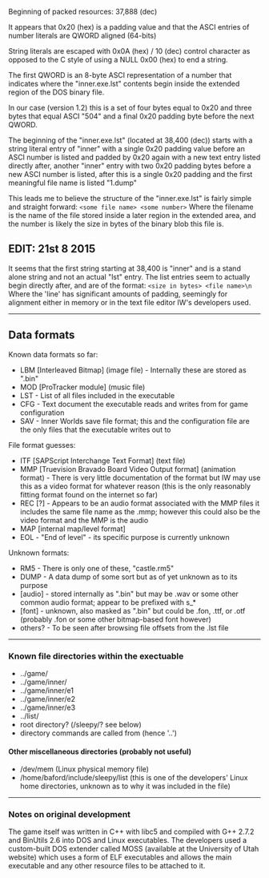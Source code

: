 Beginning of packed resources: 37,888 (dec)

It appears that 0x20 (hex) is a padding value and that the ASCI entries of number literals are QWORD aligned (64-bits)

String literals are escaped with 0x0A (hex) / 10 (dec) control character as opposed to the C style of using a NULL 0x00 (hex) to end a string.

The first QWORD is an 8-byte ASCI representation of a number that indicates where the "inner.exe.lst" contents begin inside the extended region of the DOS binary file.

In our case (version 1.2) this is a set of four bytes equal to 0x20 and three bytes that equal ASCI "504" and a final 0x20 padding byte before the next QWORD.

The beginning of the "inner.exe.lst" (located at 38,400 (dec)) starts with a string literal entry of "inner" with a single 0x20 padding value before an ASCI number is listed and padded by 0x20 again with a new text entry listed directly after, another "inner" entry with two 0x20 padding bytes before a new ASCI number is listed, after this is a single 0x20 padding and the first meaningful file name is listed "1.dump"

This leads me to believe the structure of the "inner.exe.lst" is fairly simple and straight forward:
`<some file name> <some number>`
Where the  filename is the name of the file stored inside a later region in the extended area, and the number is likely the size in bytes of the binary blob this file is.

## EDIT: 21st 8 2015
It seems that the first string starting at 38,400 is "inner" and is a stand alone string and not an actual "lst" entry.  The list entries seem to actually begin directly after, and are of the format:
`<size in bytes> <file name>\n`
Where the 'line' has significant amounts of padding, seemingly for alignment either in memory or in the text file editor IW's developers used.

---

## Data formats  
Known data formats so far:    

 - LBM [Interleaved Bitmap] (image file) - Internally these are stored as ".bin"  
 - MOD [ProTracker module] (music file)  
 - LST - List of all files included in the executable
 - CFG - Text document the executable reads and writes from for game configuration
 - SAV - Inner Worlds save file format; this and the configuration file are the only files that the executable writes out to

File format guesses:  
  
- ITF [SAPScript Interchange Text Format] (text file)
- MMP [Truevision Bravado Board Video Output format] (animation format) - There is very little documentation of the format but IW may use this as a video format for whatever reason (this is the only reasonably fitting format found on the internet so far)  
- REC [?] - Appears to be an audio format associated with the MMP files it includes the same file name as the .mmp; however this could also be the video format and the MMP is the audio
- MAP [internal map/level format]  
- EOL - "End of level" - its specific purpose is currently unknown  

Unknown formats:  

 - RM5 - There is only one of these, "castle.rm5"
 - DUMP - A data dump of some sort but as of yet unknown as to its purpose  
 - [audio] - stored internally as ".bin" but may be .wav or some other common audio format; appear to be prefixed with s_*
 - [font] - unknown, also masked as ".bin" but could be .fon, .ttf, or .otf (probably .fon or some other bitmap-based font however)
 - others? - To be seen after browsing file offsets from the .lst file  

---  
  
### Known file directories within the exectuable  

 - ../game/
 - ../game/inner/
 - ../game/inner/e1
 - ../game/inner/e2
 - ../game/inner/e3
 - ../list/
 - root directory? (/sleepy/? see below)
 - directory commands are called from (hence '..')
 
#### Other miscellaneous directories (probably not useful)

 - /dev/mem (Linux physical memory file)
 - /home/baford/include/sleepy/list (this is one of the developers' Linux home directories, unknown as to why it was included in the file)

---

### Notes on original development 
The game itself was written in C++ with libc5 and compiled with G++ 2.7.2 and BinUtils 2.6 into DOS and Linux executables. The developers used a custom-built DOS extender called MOSS (available at the University of Utah website) which uses a form of ELF executables and allows the main executable and any other resource files to be attached to it.